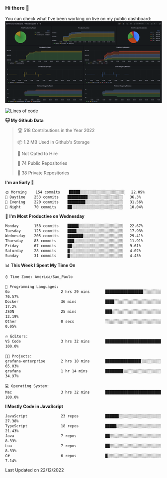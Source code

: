 ### Hi there 👋

<!--
**guicaulada/guicaulada** is a ✨ _special_ ✨ repository because its `README.md` (this file) appears on your GitHub profile.

Here are some ideas to get you started:

- 🔭 I’m currently working on ...
- 🌱 I’m currently learning ...
- 👯 I’m looking to collaborate on ...
- 🤔 I’m looking for help with ...
- 💬 Ask me about ...
- 📫 How to reach me: ...
- 😄 Pronouns: ...
- ⚡ Fun fact: ...
-->

You can check what I've been working on live on my public dashboard:
[![Grafana dashboard](./img/dashboard.png)](https://guicaulada.grafana.net/public-dashboards/e00f2ad838544b02826e8c075c05df45?orgId=1&refresh=30s)

<!--START_SECTION:waka-->
![Lines of code](https://img.shields.io/badge/From%20Hello%20World%20I%27ve%20Written-2.6%20million%20lines%20of%20code-blue)

**🐱 My Github Data** 

> 🏆 518 Contributions in the Year 2022
 > 
> 📦 1.2 MB Used in Github's Storage 
 > 
> 🚫 Not Opted to Hire
 > 
> 📜 74 Public Repositories 
 > 
> 🔑 38 Private Repositories  
 > 
**I'm an Early 🐤** 

```text
🌞 Morning    154 commits    █████░░░░░░░░░░░░░░░░░░░░   22.09% 
🌆 Daytime    253 commits    █████████░░░░░░░░░░░░░░░░   36.3% 
🌃 Evening    220 commits    ████████░░░░░░░░░░░░░░░░░   31.56% 
🌙 Night      70 commits     ██░░░░░░░░░░░░░░░░░░░░░░░   10.04%

```
📅 **I'm Most Productive on Wednesday** 

```text
Monday       158 commits    █████░░░░░░░░░░░░░░░░░░░░   22.67% 
Tuesday      125 commits    ████░░░░░░░░░░░░░░░░░░░░░   17.93% 
Wednesday    205 commits    ███████░░░░░░░░░░░░░░░░░░   29.41% 
Thursday     83 commits     ███░░░░░░░░░░░░░░░░░░░░░░   11.91% 
Friday       67 commits     ██░░░░░░░░░░░░░░░░░░░░░░░   9.61% 
Saturday     28 commits     █░░░░░░░░░░░░░░░░░░░░░░░░   4.02% 
Sunday       31 commits     █░░░░░░░░░░░░░░░░░░░░░░░░   4.45%

```


📊 **This Week I Spent My Time On** 

```text
⌚︎ Time Zone: America/Sao_Paulo

💬 Programming Languages: 
Go                       2 hrs 29 mins       █████████████████░░░░░░░░   70.57% 
Docker                   36 mins             ████░░░░░░░░░░░░░░░░░░░░░   17.2% 
JSON                     25 mins             ███░░░░░░░░░░░░░░░░░░░░░░   12.19% 
Other                    0 secs              ░░░░░░░░░░░░░░░░░░░░░░░░░   0.05%

🔥 Editors: 
VS Code                  3 hrs 32 mins       █████████████████████████   100.0%

🐱‍💻 Projects: 
grafana-enterprise       2 hrs 18 mins       ████████████████░░░░░░░░░   65.03% 
grafana                  1 hr 14 mins        ████████░░░░░░░░░░░░░░░░░   34.97%

💻 Operating System: 
Mac                      3 hrs 32 mins       █████████████████████████   100.0%

```

**I Mostly Code in JavaScript** 

```text
JavaScript               23 repos            ██████░░░░░░░░░░░░░░░░░░░   27.38% 
TypeScript               18 repos            █████░░░░░░░░░░░░░░░░░░░░   21.43% 
Java                     7 repos             ██░░░░░░░░░░░░░░░░░░░░░░░   8.33% 
Lua                      7 repos             ██░░░░░░░░░░░░░░░░░░░░░░░   8.33% 
C#                       6 repos             █░░░░░░░░░░░░░░░░░░░░░░░░   7.14%

```



 Last Updated on 22/12/2022
<!--END_SECTION:waka-->
